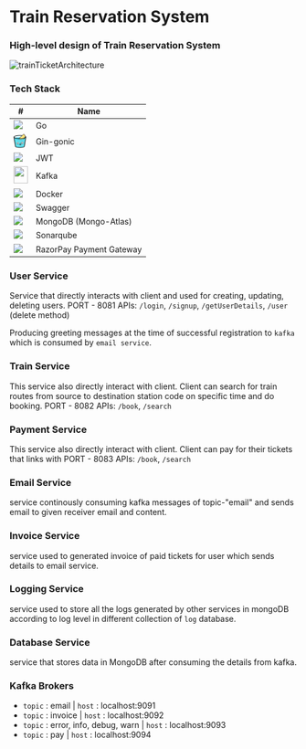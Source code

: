# Train Reservation System

### High-level design of Train Reservation System

![trainTicketArchitecture](https://user-images.githubusercontent.com/23628103/161523420-f93bdbc8-e8e7-45fc-ab91-73236da34fc9.png)

### Tech Stack

| #                                                                                                                                       | Name                     |
| --------------------------------------------------------------------------------------------------------------------------------------- | ------------------------ |
| <img src="https://th.bing.com/th/id/OIP.mbEpyJoKrhRxgM8hOEyCnwHaDl?pid=ImgDet&rs=1" width="30px" />                                     | Go                       |
| <img src="https://raw.githubusercontent.com/gin-gonic/logo/master/color.png" width="22px" height="25px" />                              | Gin-gonic                |
| <img src="https://jwt.io/img/pic_logo.svg" width="28px" />                                                                              | JWT                      |
| <img src="https://th.bing.com/th/id/OIP.opCGA6vB3-uK-wovJxHocQHaMB?pid=ImgDet&rs=1" width="25px" height="30px" />                       | Kafka                    |
| <img src="https://yt3.ggpht.com/-4DiTG0vtEW0/AAAAAAAAAAI/AAAAAAAAAAA/73kg_CNK54g/s900-c-k-no-mo-rj-c0xffffff/photo.jpg" width="40px" /> | Docker                   |
| <img src="https://th.bing.com/th/id/OIP.2DKX6fd0wlVbbjff_noWHgAAAA?pid=ImgDet&rs=1" width="30px" />                                     | Swagger                  |
| <img src="https://th.bing.com/th/id/OIP.4y0O4Ytk5MArYDVEKMahLQHaHa?pid=ImgDet&rs=1" width="30px" />                                     | MongoDB (Mongo-Atlas)          |
| <img src="https://th.bing.com/th/id/OIP.KWTSipv0th6chxVeD_oWhwHaCD?pid=ImgDet&rs=1" width="55px" />                                     | Sonarqube                |
| <img src="https://hostbillapp.com/appstore/payment_razorpay/images/logo.png" width="55px" />                                            | RazorPay Payment Gateway |

### User Service

Service that directly interacts with client and used for creating, updating, deleting users.
PORT - 8081
APIs: `/login`, `/signup`, `/getUserDetails`, `/user`
(delete method)

Producing greeting messages at the time of successful registration to `kafka` which is consumed by `email service`.

### Train Service

This service also directly interact with client. Client can search for train routes from source to destination station code on specific time and do booking.
PORT - 8082
APIs: `/book`, `/search`

### Payment Service

This service also directly interact with client. Client can pay for their tickets that links with
PORT - 8083
APIs: `/book`, `/search`

### Email Service

service continously consuming kafka messages of topic-"email" and sends email to given receiver email and content.

### Invoice Service

service used to generated invoice of paid tickets for user which sends details to email service.

### Logging Service

service used to store all the logs generated by other services in mongoDB according to log level in different collection of `log` database.

### Database Service

service that stores data in MongoDB after consuming the details from kafka.

### Kafka Brokers

- `topic` : email | `host` : localhost:9091
- `topic` : invoice | `host` : localhost:9092
- `topic` : error, info, debug, warn | `host` : localhost:9093
- `topic` : pay | `host` : localhost:9094
